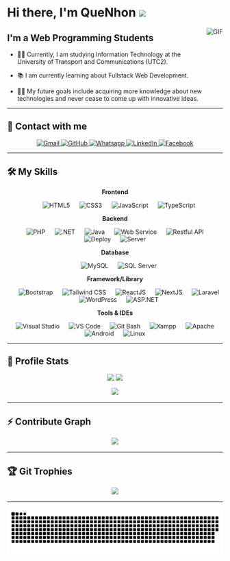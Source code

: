 # Hi there, I'm QueNhon <img width="30px" src="https://media.tenor.com/images/3b388fe03da271d2674faf85eb7c3fcd/tenor.gif" />

<img align="right" alt="GIF" height="160px" src="https://media.giphy.com/media/Ah3zHH7hvsSB2/giphy.gif" />

## I'm a Web Programming Students

- 👨‍💻 Currently, I am studying Information Technology at the University of Transport and Communications (UTC2).

- 📚 I am currently learning about Fullstack Web Development.

- 💪🏼 My future goals include acquiring more knowledge about new technologies and never cease to come up with innovative ideas.

---

## 📲 Contact with me
<p align="center">
    <a href="mailto:quenhon.dev@gmail.com">
        <img img src="https://img.shields.io/badge/gmail-%23EA4335.svg?style=plastic&logo=gmail&logoColor=white" alt="Gmail"/>
    </a>
    <a href="https://github.com/ChauCongTu">
        <img src="https://img.shields.io/badge/github-%23181717.svg?style=plastic&logo=github&logoColor=white" alt="GitHub"/>
    </a>
    <a href="https://wa.me/0848611127">
        <img src="https://img.shields.io/badge/whatsapp-%2325D366.svg?style=plastic&logo=whatsapp&logoColor=white" alt="Whatsapp"/>
    </a>
    <a href="https://www.linkedin.com/in/qu%E1%BA%BF-nh%C6%A1n-ch%C3%A2u-8b7ba8246/">
        <img src="https://img.shields.io/badge/linkedin-%230A66C2.svg?style=plastic&logo=linkedin&logoColor=white" alt="LinkedIn"/>
    </a>
    <a href="https://www.facebook.com/xoxvp">
        <img src="https://img.shields.io/badge/facebook-%231877F2.svg?style=plastic&logo=facebook&logoColor=white" alt="Facebook"/>
    </a>
</p>

---

## 🛠️ My Skills

<p align="center">
    <b>
        Frontend
    </b>
 </p>
<p align="center">
  &emsp; <img src="https://img.shields.io/badge/HTML5-E34F26?style=for-the-badge&logo=html5&logoColor=white" alt="HTML5" />
  &emsp; <img src="https://img.shields.io/badge/CSS3-1572B6?style=for-the-badge&logo=css3&logoColor=white" alt="CSS3" />
  &emsp; <img src="https://img.shields.io/badge/JavaScript-F7DF1E?style=for-the-badge&logo=javascript&logoColor=white" alt="JavaScript" />
  &emsp; <img src="https://img.shields.io/badge/TypeScript-007ACC?style=for-the-badge&logo=typescript&logoColor=white" alt="TypeScript" />
</p>

<p align="center">
    <b>
        Backend
    </b>
 </p>
<p align="center">
  &emsp; <img src="https://img.shields.io/badge/PHP-777BB4?style=for-the-badge&logo=php&logoColor=white" alt="PHP" />
  &emsp; <img src="https://img.shields.io/badge/.NET-512BD4?style=for-the-badge&logo=.net&logoColor=white" alt=".NET" />
  &emsp; <img src="https://img.shields.io/badge/Java-007396?style=for-the-badge&logo=java&logoColor=white" alt="Java" />
  &emsp; <img src="https://img.shields.io/badge/Web%20Service-4285F4?style=for-the-badge&logo=webcomponents&logoColor=white" alt="Web Service" />
  &emsp; <img src="https://img.shields.io/badge/Restful%20API-61DAFB?style=for-the-badge&logo=&logoColor=white" alt="Restful API" />
  &emsp; <img src="https://img.shields.io/badge/Deploy-2E7D32?style=for-the-badge&logo=&logoColor=white" alt="Deploy" />
  &emsp; <img src="https://img.shields.io/badge/Server-1976D2?style=for-the-badge&logo=&logoColor=white" alt="Server" />
</p>

<p align="center">
    <b>
        Database
    </b>
 </p>
<p align="center">
  &emsp; <img src="https://img.shields.io/badge/MySQL-4479A1?style=for-the-badge&logo=mysql&logoColor=white" alt="MySQL" />
  &emsp; <img src="https://img.shields.io/badge/SQL%20Server-CC2927?style=for-the-badge&logo=&logoColor=white" alt="SQL Server" />
</p>

<p align="center">
    <b>
        Framework/Library
    </b>
 </p>
<p align="center">
  &emsp; <img src="https://img.shields.io/badge/Bootstrap-563D7C?style=for-the-badge&logo=bootstrap&logoColor=white" alt="Bootstrap" />
  &emsp; <img src="https://img.shields.io/badge/Tailwind%20CSS-38B2AC?style=for-the-badge&logo=tailwind-css&logoColor=white" alt="Tailwind CSS" />
  &emsp; <img src="https://img.shields.io/badge/ReactJS-61DAFB?style=for-the-badge&logo=react&logoColor=white" alt="ReactJS" />
  &emsp; <img src="https://img.shields.io/badge/NextJS-000000?style=for-the-badge&logo=next.js&logoColor=white" alt="NextJS" />
  &emsp; <img src="https://img.shields.io/badge/Laravel-FF2D20?style=for-the-badge&logo=laravel&logoColor=white" alt="Laravel" />
  &emsp; <img src="https://img.shields.io/badge/WordPress-21759B?style=for-the-badge&logo=wordpress&logoColor=white" alt="WordPress" />
  &emsp; <img src="https://img.shields.io/badge/ASP.NET-512BD4?style=for-the-badge&logo=asp.net&logoColor=white" alt="ASP.NET" />
</p>


 <p align="center">
    <b>
        Tools & IDEs
    </b>
 </p>

<p align="center"> 
    &emsp; <img alt="Visual Studio" src="https://img.shields.io/badge/Visual%20Studio-%235C2D91.svg?style=plastic&logo=visual-studio&logoColor=white">
    &emsp; <img alt="VS Code" src="https://img.shields.io/badge/VS%20Code-%23007ACC.svg?style=plastic&logo=visual-studio-code&logoColor=white">
    &emsp; <img alt="Git Bash" src="https://img.shields.io/badge/Git%20Bash-%2318171E.svg?style=plastic&logo=git&logoColor=%23F05032&labelColor=%2318171E&logoWidth=20" />
    &emsp; <img alt="Xampp" src="https://img.shields.io/badge/XAMPP-%23FB7A24.svg?style=plastic&logo=xampp&logoColor=white">
    &emsp; <img alt="Apache" src="https://img.shields.io/badge/Apache-%23D22128.svg?style=plastic&logo=apache&logoColor=white">
    &emsp; <img alt="Android" src="https://img.shields.io/badge/Android-%233DDC84.svg?style=plastic&logo=android&logoColor=white">
    &emsp; <img alt="Linux" src="https://img.shields.io/badge/Linux-%23FCC624.svg?style=plastic&logo=linux&logoColor=white">
 </p>

---

## 📝 Profile Stats

<p align="center">
    <img src="https://github-readme-stats.vercel.app/api?username=ChauCongTu&theme=gotham&show_icons=true" height="230px" />
    <img src="https://github-readme-stats.vercel.app/api/top-langs/?username=ChauCongTu&layout=compact&theme=gotham" height="230px"/>
</p>

<p align="center">
    <img src="https://github-readme-streak-stats.herokuapp.com/?user=ChauCongTu&theme=gotham" height="230px"/>
</p>

---

## ⚡ Contribute Graph

<p align="center">
    <img src="https://github-readme-activity-graph.cyclic.app/graph?username=ChauCongTu&theme=github" height="230px"/>
</p>

---

## 🏆 Git Trophies

<p align="center">
    <img src="https://github-profile-trophy.vercel.app/?username=ChauCongTu&layout=compact&theme=tokyonight&column=4&margin-w=15&margin-h=15" height="230px"/>
</p>

---

![snake svg](https://github.com/ChauCongTu/ChauCongTu/blob/output/github-contribution-grid-snake.svg)
